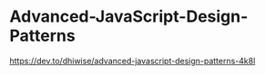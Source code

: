 # Advanced-JavaScript-Design-Patterns
https://dev.to/dhiwise/advanced-javascript-design-patterns-4k8l

